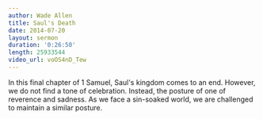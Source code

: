 ```yaml
---
author: Wade Allen
title: Saul's Death
date: 2014-07-20
layout: sermon
duration: '0:26:50'
length: 25933544
video_url: voOS4nD_Tew
---
```


In this final chapter of 1 Samuel, Saul's kingdom comes to an end. However, we do not find a tone of celebration. Instead, the posture of one of reverence and sadness. As we face a sin-soaked world, we are challenged to maintain a similar posture.
